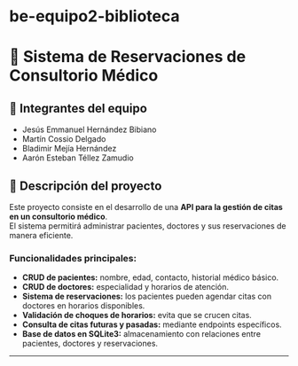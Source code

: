 # be-equipo2-biblioteca
# 📌 Sistema de Reservaciones de Consultorio Médico

## 👥 Integrantes del equipo
- Jesús Emmanuel Hernández Bibiano  
- Martín Cossio Delgado  
- Bladimir Mejía Hernández  
- Aarón Esteban Téllez Zamudio  

## 🎯 Descripción del proyecto
Este proyecto consiste en el desarrollo de una **API para la gestión de citas en un consultorio médico**.  
El sistema permitirá administrar pacientes, doctores y sus reservaciones de manera eficiente.  

### Funcionalidades principales:
- **CRUD de pacientes:** nombre, edad, contacto, historial médico básico.  
- **CRUD de doctores:** especialidad y horarios de atención.  
- **Sistema de reservaciones:** los pacientes pueden agendar citas con doctores en horarios disponibles.  
- **Validación de choques de horarios:** evita que se crucen citas.  
- **Consulta de citas futuras y pasadas:** mediante endpoints específicos.  
- **Base de datos en SQLite3:** almacenamiento con relaciones entre pacientes, doctores y reservaciones.  

---
